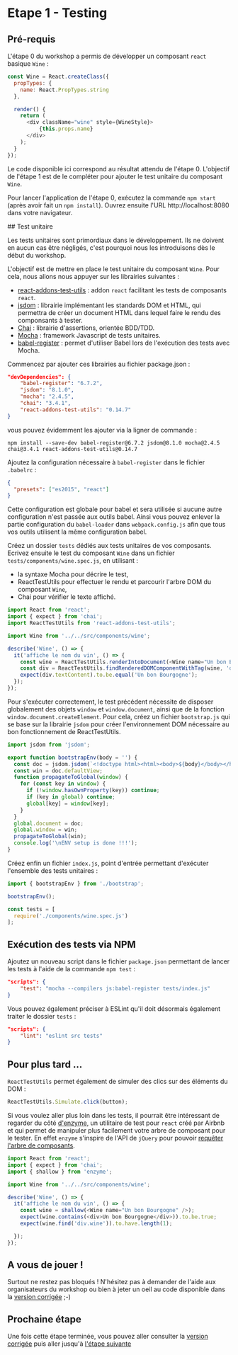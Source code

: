 # Etape 1 - Testing

## Pré-requis

L'étape 0 du workshop a permis de développer un composant `react` basique `Wine` :

```javascript
const Wine = React.createClass({
  propTypes: {
    name: React.PropTypes.string
  },

  render() {
    return (
      <div className="wine" style={WineStyle}>
          {this.props.name}
      </div>
    );
  }
});
```

Le code disponible ici correspond au résultat attendu de l'étape 0. L'objectif de l'étape 1 est de le compléter pour ajouter le test unitaire du composant `Wine`.

Pour lancer l'application de l'étape 0, exécutez la commande `npm start` (après avoir fait un `npm install`). Ouvrez ensuite l'URL http://localhost:8080 dans votre navigateur.

## Test unitaire

Les tests unitaires sont primordiaux dans le développement. Ils ne doivent en aucun cas être négligés, c'est pourquoi nous les introduisons dès le début du workshop.

L'objectif est de mettre en place le test unitaire du composant `Wine`. Pour cela, nous allons nous appuyer sur les librairies suivantes :

* [react-addons-test-utils](https://facebook.github.io/react/docs/test-utils.html) : addon `react` facilitant les tests de composants `react`.
* [jsdom](https://github.com/tmpvar/jsdom) : librairie implémentant les standards DOM et HTML, qui permettra de créer un document HTML dans lequel faire le rendu des componsants à tester.
* [Chai](http://chaijs.com/) : librairie d'assertions, orientée BDD/TDD.
* [Mocha](http://mochajs.org/) : framework Javascript de tests unitaires.
* [babel-register](https://babeljs.io/docs/setup/#mocha) : permet d'utiliser Babel lors de l'exécution des tests avec Mocha.

Commencez par ajouter ces librairies au fichier package.json :

```json
"devDependencies": {
    "babel-register": "6.7.2",
    "jsdom": "8.1.0",
    "mocha": "2.4.5",
    "chai": "3.4.1",
    "react-addons-test-utils": "0.14.7"
}
```

vous pouvez évidemment les ajouter via la ligner de commande :

```
npm install --save-dev babel-register@6.7.2 jsdom@8.1.0 mocha@2.4.5 chai@3.4.1 react-addons-test-utils@0.14.7
```

Ajoutez la configuration nécessaire à `babel-register` dans le fichier `.babelrc` :

```json
{
  "presets": ["es2015", "react"]
}
```

Cette configuration est globale pour babel et sera utilisée si aucune autre configuration n'est passée aux outils babel. Ainsi vous pouvez enlever la partie configuration du `babel-loader` dans `webpack.config.js` afin que tous vos outils utilisent la même configuration babel.


Créez un dossier `tests` dédiés aux tests unitaires de vos composants. Ecrivez ensuite le test du composant `Wine` dans un fichier `tests/components/wine.spec.js`, en utilisant :

* la syntaxe Mocha pour décrire le test,
* ReactTestUtils pour effectuer le rendu et parcourir l'arbre DOM du composant `Wine`,
* Chai pour vérifier le texte affiché.

```javascript
import React from 'react';
import { expect } from 'chai';
import ReactTestUtils from 'react-addons-test-utils';

import Wine from '../../src/components/wine';

describe('Wine', () => {
  it('affiche le nom du vin', () => {
    const wine = ReactTestUtils.renderIntoDocument(<Wine name="Un bon Bourgogne" />);
    const div = ReactTestUtils.findRenderedDOMComponentWithTag(wine, 'div');
    expect(div.textContent).to.be.equal('Un bon Bourgogne');
  });
});
```

Pour s'exécuter correctement, le test précédent nécessite de disposer globalement des objets `window` et `window.document`, ainsi que de la fonction `window.document.createElement`.
Pour cela, créez un fichier `bootstrap.js` qui se base sur la librairie `jsdom` pour créer l'environnement DOM nécessaire au bon fonctionnement de ReactTestUtils.

```javascript
import jsdom from 'jsdom';

export function bootstrapEnv(body = '') {
  const doc = jsdom.jsdom(`<!doctype html><html><body>${body}</body></html>`);
  const win = doc.defaultView;
  function propagateToGlobal(window) {
    for (const key in window) {
      if (!window.hasOwnProperty(key)) continue;
      if (key in global) continue;
      global[key] = window[key];
    }
  }
  global.document = doc;
  global.window = win;
  propagateToGlobal(win);
  console.log('\nENV setup is done !!!');
}
```

Créez enfin un fichier `index.js`, point d'entrée permettant d'exécuter l'ensemble des tests unitaires :

```javascript
import { bootstrapEnv } from './bootstrap';

bootstrapEnv();

const tests = [
  require('./components/wine.spec.js')
];
```

## Exécution des tests via NPM

Ajoutez un nouveau script dans le fichier `package.json` permettant de lancer les tests à l'aide de la commande `npm test` :

```json
"scripts": {
    "test": "mocha --compilers js:babel-register tests/index.js"
}
```

Vous pouvez également préciser à ESLint qu'il doit désormais également traiter le dossier `tests` :

```json
"scripts": {
    "lint": "eslint src tests"
}
```

## Pour plus tard ...

`ReactTestUtils` permet également de simuler des clics sur des éléments du DOM :

```javascript
ReactTestUtils.Simulate.click(button);
```

Si vous voulez aller plus loin dans les tests, il pourrait être intéressant de regarder du côté [d'enzyme](https://github.com/airbnb/enzyme), un utilitaire de test pour `react` créé par Airbnb et qui permet de manipuler plus facilement votre arbre de composant pour le tester. En effet `enzyme` s'inspire de l'API de `jQuery` pour pouvoir [requêter l'arbre de composants](https://github.com/airbnb/enzyme/blob/master/docs/api/shallow.md).

```javascript
import React from 'react';
import { expect } from 'chai';
import { shallow } from 'enzyme';

import Wine from '../../src/components/wine';

describe('Wine', () => {
  it('affiche le nom du vin', () => {
    const wine = shallow(<Wine name="Un bon Bourgogne" />);
    expect(wine.contains(<div>Un bon Bourgogne</div>)).to.be.true;
    expect(wine.find('div.wine')).to.have.length(1);

  });
});
```

## A vous de jouer !

Surtout ne restez pas bloqués ! N'hésitez pas à demander de l'aide aux organisateurs du workshop ou bien à jeter un oeil au code disponible dans la [version corrigée](../step-1-done) ;-)

## Prochaine étape

Une fois cette étape terminée, vous pouvez aller consulter la [version corrigée](../step-1-done) puis aller jusqu'à [l'étape suivante](../step-2)
